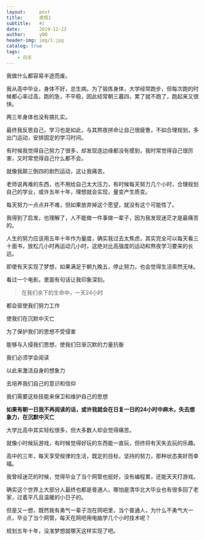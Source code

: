 ```yaml
---
layout:     post
title:      感悟1
subtitle:   #1
date:       2019-12-23
author:     y00
header-img: img/1.jpg
catalog: true
tags:
    - 日志
---
```


我做什么都容易半途而废。

我从高中毕业，身体不好，总生病。为了锻炼身体，大学经常跑步，但每次跑的时候都心率过高，跑的急，不平稳，因此经常朝三暮四，累了就不跑了，跑起来又很快。

两三年身体也没有搞扎实。

最终我反思自己，学习也是如此，与其熬夜拼命让自己很疲惫，不如合理规划，多出门运动，安排固定的学习时间。

有时候我觉得自己努力了很多，却发现连边缘都没有摸到，我时常觉得自己很厉害，又时常觉得自己什么都不会。

就像我颠三倒四的剧烈运动，这让我痛苦。

老师说再难的东西，也不用给自己太大压力，有时候每天努力几个小时，合理规划自己的学业，或许五年十年，理想就会实现，量变产生质变。

每天努力一点点并不难，但如果放弃掉这个愿望，就没有这个可能性了。

我得到了启发，也理解了，人不能做一件事做一辈子，因为我发现迷茫才是最痛苦的。

人生的努力应该用五年十年作为量度，确实我过去太焦虑，其实完全可以每天看三十面书，放松几小时再运动几小时，这绝对比高强度的运动和熬夜学习要来的长远。

即使有天实现了梦想，如果满足于朝九晚五，停止努力，也会觉得生活索然无味。

看过一个电影。里面有句话让我印象深刻。

>在我们余下的生命中，一天24小时 

都会驱使我们努力工作 

使我们在沉默中灭亡 

为了保护我们的思想不受侵害 

能够与入侵我们思想，使我们日渐沉默的力量抗衡 

我们必须学会阅读 

以此来激活自身的想象力 

去培养我们自己的意识和信仰 

我们需要这些技能来保卫和维护自己的思想 

**如果有朝一日我不再阅读的话，或许我就会在日复一日的24小时中麻木，失去想象力，在沉默中灭亡**

大学比高中其实轻松很多，但大多数人却会觉得痛苦。

就像小时候玩游戏，有时候觉得好玩的东西能一直玩，但终将有天失去玩的乐趣。

高中的三年，每天享受规律的生活，既定的目标，坚持的努力，那种状态美好而幸福。

我曾经迷茫的时候，觉得毕业了当个网管也挺好，没有编程累，还能天天打游戏。

确实这个世界上大部分人最终也都是普通人，哪怕是清华北大毕业也有很多回了老家，过着平凡且温暖的小日子的。

但是又一想，既然我有勇气一辈子泡在网吧里，当个普通人，为什么不勇气大一点，毕业了当个网管，每天在网吧用电脑学几个小时技术呢？

规划五年十年，没准梦想就哪天这样实现了吧。
